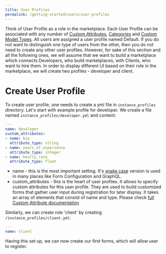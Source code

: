 ```yaml
---
title: User Profiles
permalink: /getting-started/users/user-profiles
---
```


Think of User Profile as a role in the marketplace. Each User Profile can be associated with any number of [Custom Attributes](/reference/custom-attributes/), [Categories](/reference/categories/) and [Custom Model Types](/reference/custom-model-types). All users are assigned a user profile named Default. If you do not want to distinguish one type of users from the other, then you do not need to create any other user profiles. However, for sake of this section and all the following ones, we will assume that we want to build a marketplace which connects Developers, who build marketplaces, with Clients, who want to hire them. In order to display different UI based on their role in the marketplace, we will create two profiles - developer and client.

# Create User Profile

To create user profile, one needs to create a yml file in `instance_profiles` directory. Let's start with example profile for developer. We create a file named `instance_profiles/developer.yml` and content:

```yml
---
name: developer
custom_attributes:
- name: bio
  attribute_type: string
- name: years_of_experience
  attribute_type: integer
- name: hourly_rate
  attribute_type: float
```

* name - this is the most important setting. It's [snake case](https://en.wikipedia.org/wiki/Snake_case) version is used in many places like Form Configuration and GraphQL.
* custom_attributes - this is the heart of user profiles. It allows to specify custom attributes for this user profile. They are used to build customized forms that gather user input during registration for later display. It takes an array of elements that consist of name and type. Please check [full Custom Attribute documentation](/reference/custom-attributes/)

Similarly, we can create role 'client' by creating `/instance_profiles/client.yml`:

```yml
---
name: client
```

Having this set up, we can now create our first forms, which will allow user to register.
